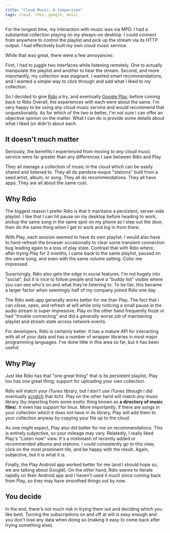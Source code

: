 ```yaml
---
title: "Cloud Music: A Comparison"
tags: cloud, rdio, google, music
---
```


For the longest time, my interaction with music was via MPD. I had a 
substantial collection playing on my always-on desktop. I could connect 
from anywhere to control the playlist and pick up the stream via its 
HTTP output. I had effectively built my own cloud music service.

While that was great, there were a few annoyances:

First, I had to juggle two interfaces while listening remotely. One to 
actually manipulate the playlist and another to hear the stream. Second, 
and more importantly, my collection was stagnant. I wanted smart 
recommendations, and I wanted a simple way to click through and add what 
I liked to my collection.

So I decided to give [Rdio][] a try, and eventually [Google Play][play], 
before coming back to Rdio Overall, the experiences with each were 
about the same. I'm very happy to be using *any* cloud music service and 
would recommend that unquestionably. As for which of the two is better, 
I'm not sure I can offer an objective opinion on the matter. What I can 
do is provide some details about what I liked (or didn't) about each.

[rdio]: http://rdio.com
[play]: https://play.google.com/music

## It doesn't much matter

Seriously, the benefits I experienced from moving to *any* cloud music 
service were far greater than any differences I saw between Rdio and 
Play.

They all manage a collection of music in the cloud which can be easily 
shared and listened to. They all do pandora-esque "stations" built from 
a seed artist, album, or song. They all do recommendations. They all 
have apps. They are all about the same cost.

## Why Rdio

The biggest reason I prefer Rdio is that it maintains a persistent, 
server-side playlist. I like that I can hit pause on my desktop before 
heading to work, pickup the same song in the same spot on my phone as I 
step out the door, then do the same thing when I get to work and log in 
from there.

With Play, each session seemed to have its own playlist. I would also 
have to hard-refresh the browser occasionally to clear some transient 
connection bug leading again to a loss of play state. Contrast that with 
Rdio where, after trying Play for 2 months, I came back to the same 
playlist, paused on the same song, and even with the same volume 
setting. Color me impressed.

Surprisingly, Rdio also gets the edge in social features. I'm not hugely 
into "social", but it is nice to follow people and have a "buddy list" 
visible where you can see who's on and what they're listening to. To be 
fair, this became a larger factor when seemingly half of my company 
joined Rdio one day.

The Rdio web-app generally works better for me than Play. The fact that 
I can close, open, and refresh at will while only noticing a small pause 
in the audio stream is super impressive. Play on the other hand 
frequently froze or had "trouble connecting" and did a generally worse 
job of maintaining playlist and stream state across network events.

For developers, Rdio is certainly better. It has a mature API for 
interacting with all of your data and has a number of wrapper libraries 
in most major programming languages. I've done little in this area so 
far, but it has been useful.

## Why Play

Just like Rdio has that "one great thing" that is its persistent 
playlist, Play too has one great thing: support for uploading your own 
collection.

Rdio will match your iTunes library, but I don't use iTunes (though I 
did eventually [scratch][rdin] that itch). Play on the other hand will 
match *any* music library (by importing from some exotic thing known as 
**a directory of music files**). It even has support for linux. More 
importantly, if there are songs in your collection which it does not 
have in its library, Play will add them to your collection anyway by 
copying your file up to the cloud.

[rdin]: https://github.com/pbrisbin/rdin

As one might expect, Play also did better for me on recommendations. 
This is entirely subjective, so your mileage may vary. Relatedly, I 
really liked Play's "Listen now" view. It's a mishmash of recently added 
or recommended albums and stations. I could consistently go to this 
view, click on the most prominent tile, and be happy with the result. 
Again, subjective, but it is what it is.

Finally, the Play Android app worked better for me (and I should hope 
so, we are talking about Google). On the other hand, Rdio seems to 
iterate rapidly on their Android app and I haven't used it much since 
coming back from Play, so they may have smoothed things out by now.

## You decide

In the end, there's not much risk in trying them out and deciding which 
you like best. Turning the subscriptions on and off at will is easy 
enough and you don't lose any data when doing so (making it easy to come 
back after trying something else).
